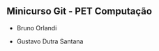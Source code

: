 Minicurso Git - PET Computação
--------------------------------

* Bruno Orlandi




* Gustavo Dutra Santana
































